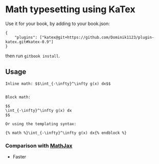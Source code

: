 Math typesetting using KaTex
==============

Use it for your book, by adding to your book.json:

```
{
    "plugins": ["katex@git+https://github.com/Dominik1123/plugin-katex.git#katex-0.9"]
}
```

then run `gitbook install`.

## Usage

```
Inline math: $$\int_{-\infty}^\infty g(x) dx$$


Block math:

$$
\int_{-\infty}^\infty g(x) dx
$$

Or using the templating syntax:

{% math %}\int_{-\infty}^\infty g(x) dx{% endblock %}
```


### Comparison with [MathJax](https://github.com/GitbookIO/plugin-mathjax)

- Faster

